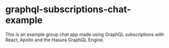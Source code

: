 # graphql-subscriptions-chat-example

This is an example group chat app made using GraphQL subscriptions with React, Apollo and the Hasura GraphQL Engine.

